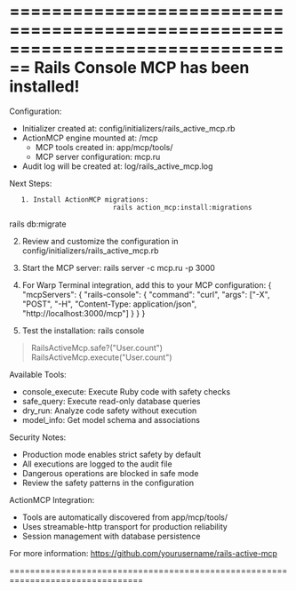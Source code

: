 
================================================================================
Rails Console MCP has been installed!
================================================================================

Configuration:
- Initializer created at: config/initializers/rails_active_mcp.rb
- ActionMCP engine mounted at: /mcp
    - MCP tools created in: app/mcp/tools/
    - MCP server configuration: mcp.ru
- Audit log will be created at: log/rails_active_mcp.log

Next Steps:

       1. Install ActionMCP migrations:
                              rails action_mcp:install:migrations
rails db:migrate

2. Review and customize the configuration in config/initializers/rails_active_mcp.rb

3. Start the MCP server:
   rails server -c mcp.ru -p 3000

4. For Warp Terminal integration, add this to your MCP configuration:
   {
   "mcpServers": {
   "rails-console": {
   "command": "curl",
   "args": ["-X", "POST", "-H", "Content-Type: application/json",
   "http://localhost:3000/mcp"]
                                                             }
   }
   }

5. Test the installation:
   rails console
> RailsActiveMcp.safe?("User.count")
> RailsActiveMcp.execute("User.count")

Available Tools:
- console_execute: Execute Ruby code with safety checks
- safe_query: Execute read-only database queries
- dry_run: Analyze code safety without execution
- model_info: Get model schema and associations

Security Notes:
- Production mode enables strict safety by default
- All executions are logged to the audit file
- Dangerous operations are blocked in safe mode
- Review the safety patterns in the configuration

ActionMCP Integration:
- Tools are automatically discovered from app/mcp/tools/
- Uses streamable-http transport for production reliability
- Session management with database persistence

For more information: https://github.com/yourusername/rails-active-mcp

================================================================================